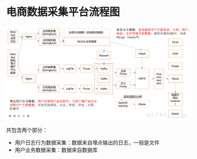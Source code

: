 # 电商数据采集平台流程图

![](./img/微信截图_20220527202122.png)

共包含两个部分：

- 用户日志行为数据采集：数据来自埋点输出的日志，一般是文件
- 用户业务数据采集：数据来自数据库